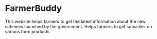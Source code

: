 # FarmerBuddy
This website helps farmers to get the latest information about the new schemes launched by the government. Helps farmers to get subsidies on various farm products.
